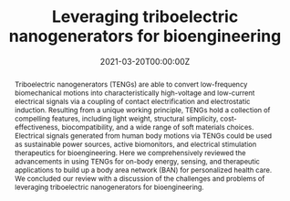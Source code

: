 ---
title: "Leveraging triboelectric nanogenerators for bioengineering"
authors:
- S. Zhang
- M. Bick
- admin
- G. Chen
- A. Nashalian
- Jun Chen*
author_notes:
- ""
- ""
- ""
- ""
- ""
- "Corresponding Author"
date: "2021-03-20T00:00:00Z"
doi: "https://doi.org/10.1016/j.matt.2021.01.006"

# Schedule page publish date (NOT publication's date).
publishDate: "2021-03-20T00:00:00Z"

# Publication type.
# Legend: 0 = Uncategorized; 1 = Conference paper; 2 = Journal article;
# 3 = Preprint / Working Paper; 4 = Report; 5 = Book; 6 = Book section;
# 7 = Thesis; 8 = Patent
publication_types: ["2"]

# Publication name and optional abbreviated publication name.
publication: "*Matter*"
publication_short: ""

abstract: Triboelectric nanogenerators (TENGs) are able to convert low-frequency biomechanical motions into characteristically high-voltage and low-current electrical signals via a coupling of contact electrification and electrostatic induction. Resulting from a unique working principle, TENGs hold a collection of compelling features, including light weight, structural simplicity, cost-effectiveness, biocompatibility, and a wide range of soft materials choices. Electrical signals generated from human body motions via TENGs could be used as sustainable power sources, active biomonitors, and electrical stimulation therapeutics for bioengineering. Here we comprehensively reviewed the advancements in using TENGs for on-body energy, sensing, and therapeutic applications to build up a body area network (BAN) for personalized health care. We concluded our review with a discussion of the challenges and problems of leveraging triboelectric nanogenerators for bioengineering.
# Summary. An optional shortened abstract.
summary: .

tags:
- triboelectric nanogenerators
- autonomous body area network
- therapeutics
- personalized healthcare
- biomonitoring
- power sources
featured: false

# links:
# - name: ""
#   url: ""
url_pdf: ''
url_code: ''
url_dataset: ''
url_poster: ''
url_project: ''
url_slides: ''
url_source: ''
url_video: ''

# Featured image
# To use, add an image named `featured.jpg/png` to your page's folder. 
image:
  caption: 'Image credit: [**Matter**](https://doi.org/10.1016/j.matt.2021.01.006)'
  focal_point: ""
  preview_only: false

# Associated Projects (optional).
#   Associate this publication with one or more of your projects.
#   Simply enter your project's folder or file name without extension.
#   E.g. `internal-project` references `content/project/internal-project/index.md`.
#   Otherwise, set `projects: []`.
projects: []

# Slides (optional).
#   Associate this publication with Markdown slides.
#   Simply enter your slide deck's filename without extension.
#   E.g. `slides: "example"` references `content/slides/example/index.md`.
#   Otherwise, set `slides: ""`.
slides: example
---